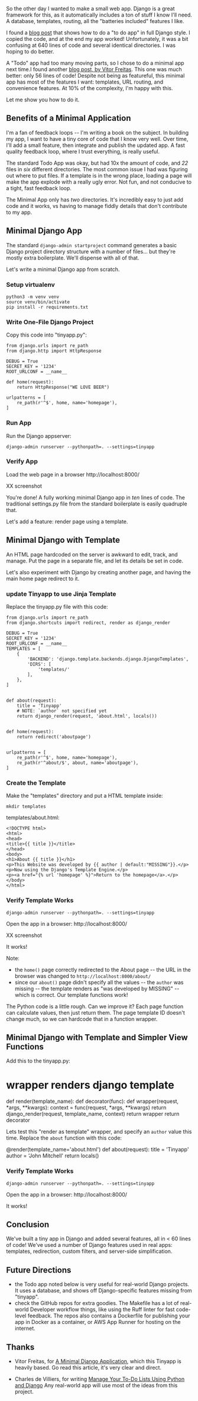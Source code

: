 So the other day I wanted to make a small web app. Django is a great framework for this, as it automatically includes a ton of stuff I know I'll need. A database, templates, routing, all the "batteries included" features I like. 

I found a [blog post](https://realpython.com/django-todo-lists/) that shows how to do a "to do app" in full Django style. I copied the code, and at the end my app worked! Unfortunately, it was a bit confusing at 640 lines of code and several identical directories. I was hoping to do better.

A "Todo" app had too many moving parts, so I chose to do a minimal app next time.I found another [blog post, by Vitor Freitas](https://simpleisbetterthancomplex.com/article/2017/08/07/a-minimal-django-application.html).  This one was much better: only 56 lines of code! Despite not being as featureful, this minimal app has most of the features I want: templates, URL routing, and convenience features. At 10% of the complexity, I'm happy with this.

Let me show you how to do it.

## Benefits of a Minimal Application

I'm a fan of feedback loops -- I'm writing a book on the subject. In building my app, I want to have a tiny core of code that I know very well. Over time, I'll add a small feature, then integrate and publish the updated app. A fast quality feedback loop, where I trust everything, is really useful.

The standard Todo App was okay, but had 10x the amount of code, and *22* files in *six* different directories. The most common issue I had was figuring out where to put files. If a template is in the wrong place, loading a page will make the app explode with a really ugly error. Not fun, and not conducive to a tight, fast feedback loop.

The Minimal App only has *two* directories. It's incredibly easy to just add code and it works, vs having to manage fiddly details that don't contribute to my app.

## Minimal Django App

The standard `django-admin startproject` command generates a basic Django project directory structure with a number of files... but they're mostly extra boilerplate. We'll dispense with all of that.

Let's write a minimal Django app from scratch.

### Setup virtualenv

    python3 -m venv venv
    source venv/bin/activate
    pip install -r requirements.txt

### Write One-File Django Project

Copy this code into "tinyapp.py":

    from django.urls import re_path
    from django.http import HttpResponse

    DEBUG = True
    SECRET_KEY = '1234'
    ROOT_URLCONF = __name__

    def home(request):
        return HttpResponse("WE LOVE BEER")

    urlpatterns = [
        re_path(r'^$', home, name='homepage'),
    ]

### Run App

Run the Django appserver:

    django-admin runserver --pythonpath=. --settings=tinyapp

### Verify App

Load the web page in a browser http://localhost:8000/

XX screenshot

You're done! A fully working minimal Django app in *ten* lines of code. The traditional settings.py file from the standard boilerplate is easily quadruple that.

Let's add a feature: render page using a template.

## Minimal Django with Template

An HTML page hardcoded on the server is awkward to edit, track, and manage. Put the page in a separate file, and let its details be set in code.

Let's also experiment with Django by creating another page, and having the main home page redirect to it.

### update Tinyapp to use Jinja Template

Replace the tinyapp.py file with this code:


    from django.urls import re_path
    from django.shortcuts import redirect, render as django_render

    DEBUG = True
    SECRET_KEY = '1234'
    ROOT_URLCONF = __name__
    TEMPLATES = [
        {
            'BACKEND': 'django.template.backends.django.DjangoTemplates',
            'DIRS': [
                'templates/'
            ],
        },
    ]


    def about(request):
        title = 'Tinyapp'
        # NOTE: `author` not specified yet
        return django_render(request, 'about.html', locals())


    def home(request):
        return redirect('aboutpage')


    urlpatterns = [
        re_path(r'^$', home, name='homepage'),
        re_path(r'^about/$', about, name='aboutpage'),
    ]

### Create the Template

Make the "templates" directory and put a HTML template inside:

    mkdir templates

templates/about.html:

    <!DOCTYPE html>
    <html>
    <head>
    <title>{{ title }}</title>
    </head>
    <body>
    <h1>About {{ title }}</h1>
    <p>This Website was developed by {{ author | default:"MISSING"}}.</p>
    <p>Now using the Django's Template Engine.</p>
    <p><a href="{% url 'homepage' %}">Return to the homepage</a>.</p>
    </body>
    </html>

### Verify Template Works

    django-admin runserver --pythonpath=. --settings=tinyapp

Open the app in a browser: http://localhost:8000/

XX screenshot

It works!

Note:
- the `home()` page correctly redirected to the About page -- the URL in the browser was changed to `http://localhost:8000/about/`
- since our `about()` page didn't specify all the values -- the `author` was missing -- the template renders as "was developed by MISSING" -- which is correct. Our template functions work!

The Python code is a little rough. Can we improve it? Each page function can calculate values, then just return them. The page template ID doesn't change much, so we can hardcode that in a function wrapper.


## Minimal Django with Template and Simpler View Functions

Add this to the tinyapp.py:

  # wrapper renders django template
  def render(template_name):
      def decorator(func):
          def wrapper(request, *args, **kwargs):
              context = func(request, *args, **kwargs)
              return django_render(request, template_name, context)
          return wrapper
      return decorator

Lets test this "render as template" wrapper, and specify an `author` value this time. Replace the `about` function with this code:

  @render(template_name='about.html')
  def about(request):
      title = 'Tinyapp'
      author = 'John Mitchell'
      return locals()


### Verify Template Works

    django-admin runserver --pythonpath=. --settings=tinyapp

Open the app in a browser: http://localhost:8000/

It works!

## Conclusion

We've built a tiny app in Django and added several features, all in < 60 lines of code! We've used a number of Django features used in real apps: templates, redirection, custom filters, and server-side simplification.


## Future Directions

* the Todo app noted below is very useful for real-world Django projects. It uses a database, and shows off Django-specific features missing from "tinyapp".
* check the GitHub repos for extra goodies. The Makefile has a lot of real-world Developer workflow things, like using the Ruff linter for fast code-level feedback. The repos also contains a Dockerfile for publishing your app in Docker as a container, or AWS App Runner for hosting on the internet.
  
## Thanks

* Vitor Freitas, for [A Minimal Django Application](https://simpleisbetterthancomplex.com/article/2017/08/07/a-minimal-django-application.html), which this Tinyapp is heavily based. Go read this article, it's very clear and direct.

* Charles de Villiers, for writing [Manage Your To-Do Lists Using Python and Django](https://realpython.com/django-todo-lists/)  Any real-world app will use most of the ideas from this project.


